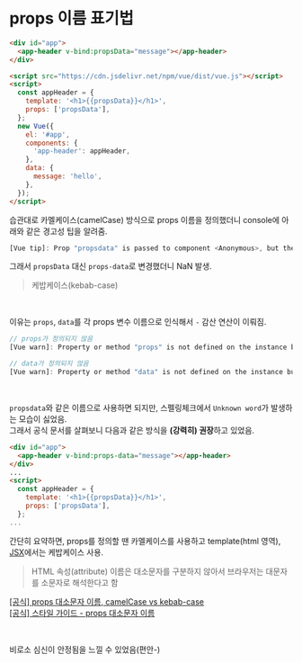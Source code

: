 # props 이름 표기법

```html
<div id="app">
  <app-header v-bind:propsData="message"></app-header>
</div>

<script src="https://cdn.jsdelivr.net/npm/vue/dist/vue.js"></script>
<script>
  const appHeader = {
    template: '<h1>{{propsData}}</h1>',
    props: ['propsData'],
  };
  new Vue({
    el: '#app',
    components: {
      'app-header': appHeader,
    },
    data: {
      message: 'hello',
    },
  });
</script>
```

습관대로 카멜케이스(camelCase) 방식으로 props 이름을 정의했더니 console에 아래와 같은 경고성 팁을 알려줌.

```js
[Vue tip]: Prop "propsdata" is passed to component <Anonymous>, but the declared prop name is "propsData". Note that HTML attributes are case-insensitive and camelCased props need to use their kebab-case equivalents when using in-DOM templates. You should probably use "props-data" instead of "propsData".
```

그래서 `propsData` 대신 `props-data`로 변경했더니 NaN 발생.
> 케밥케이스(kebab-case)

<br>

이유는 `props`, `data`를 각 props 변수 이름으로 인식해서 `-` 감산 연산이 이뤄짐.

```js
// props가 정의되지 않음
[Vue warn]: Property or method "props" is not defined on the instance but referenced during render. Make sure that this property is reactive, either in the data option, or for class-based components, by initializing the property. See: https://vuejs.org/v2/guide/reactivity.html#Declaring-Reactive-Properties.

// data가 정의되지 않음
[Vue warn]: Property or method "data" is not defined on the instance but referenced during render. Make sure that this property is reactive, either in the data option, or for class-based components, by initializing the property. See: https://vuejs.org/v2/guide/reactivity.html#Declaring-Reactive-Properties.
```

<br>

`propsdata`와 같은 이름으로 사용하면 되지만, 스펠링체크에서 `Unknown word`가 발생하는 모습이 싫었음.  
그래서 공식 문서를 살펴보니 다음과 같은 방식을 **(강력히) 권장**하고 있었음.

```html
<div id="app">
  <app-header v-bind:props-data="message"></app-header>
</div>
...
<script>
  const appHeader = {
    template: '<h1>{{propsData}}</h1>',
    props: ['propsData'],
  };
...
```

간단히 요약하면, props를 정의할 땐 카멜케이스를 사용하고 template(html 영역), [JSX](https://vuejs.org/v2/guide/render-function.html#JSX)에서는 케밥케이스 사용.
> HTML 속성(attribute) 이름은 대소문자를 구분하지 않아서 브라우저는 대문자를 소문자로 해석한다고 함

[[공식] props 대소문자 이름, camelCase vs kebab-case](https://vuejs.org/v2/guide/components-props.html#Prop-Casing-camelCase-vs-kebab-case)  
[[공식] 스타일 가이드 - props 대소문자 이름](https://vuejs.org/v2/style-guide/#Prop-name-casing-strongly-recommended)

<br>

비로소 심신이 안정됨을 느낄 수 있었음(편안-)
